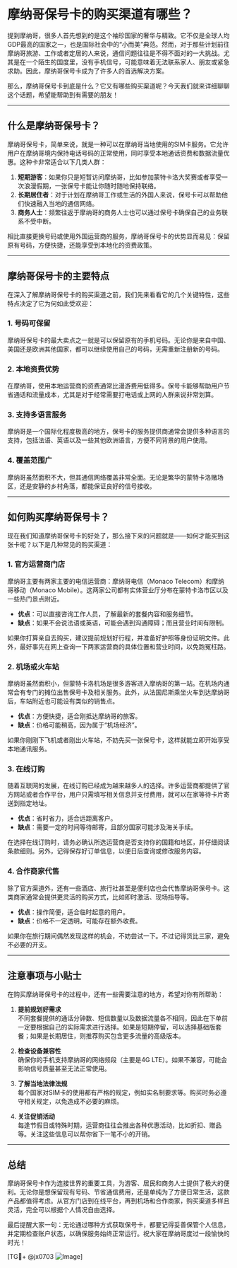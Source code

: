 # 摩纳哥保号卡的购买渠道有哪些？

提到摩纳哥，很多人首先想到的是这个袖珍国家的奢华与精致。它不仅是全球人均GDP最高的国家之一，也是国际社会中的“小而美”典范。然而，对于那些计划前往摩纳哥旅游、工作或者定居的人来说，通信问题往往是不得不面对的一大挑战。尤其是在一个陌生的国度里，没有手机信号，可能意味着无法联系家人、朋友或紧急求助。因此，摩纳哥保号卡成为了许多人的首选解决方案。

那么，摩纳哥保号卡到底是什么？它又有哪些购买渠道呢？今天我们就来详细聊聊这个话题，希望能帮助到有需要的朋友！

---

## 什么是摩纳哥保号卡？

摩纳哥保号卡，简单来说，就是一种可以在摩纳哥当地使用的SIM卡服务。它允许用户在摩纳哥境内保持电话号码的正常使用，同时享受本地通话资费和数据流量优惠。这种卡非常适合以下几类人群：

1. **短期游客**：如果你只是短暂访问摩纳哥，比如参加蒙特卡洛大奖赛或者享受一次浪漫假期，一张保号卡能让你随时随地保持联络。
2. **长期居住者**：对于计划在摩纳哥工作或生活的外国人来说，保号卡可以帮助他们快速融入当地的通信网络。
3. **商务人士**：频繁往返于摩纳哥的商务人士也可以通过保号卡确保自己的业务联系不受中断。

相比直接更换号码或使用外国运营商的服务，摩纳哥保号卡的优势显而易见：保留原有号码，方便快捷，还能享受到本地化的资费政策。

---

## 摩纳哥保号卡的主要特点

在深入了解摩纳哥保号卡的购买渠道之前，我们先来看看它的几个关键特性，这些特点决定了它为何如此受欢迎：

### 1. **号码可保留**
   摩纳哥保号卡的最大卖点之一就是可以保留原有的手机号码。无论你是来自中国、美国还是欧洲其他国家，都可以继续使用自己的号码，无需重新注册新的号码。

### 2. **本地资费优势**
   在摩纳哥，使用本地运营商的资费通常比漫游费用低得多。保号卡能够帮助用户节省通话和流量成本，尤其是对于经常需要打电话或上网的人群来说非常划算。

### 3. **支持多语言服务**
   摩纳哥是一个国际化程度极高的地方，保号卡的服务提供商通常会提供多种语言的支持，包括法语、英语以及一些其他欧洲语言，方便不同背景的用户使用。

### 4. **覆盖范围广**
   摩纳哥虽然面积不大，但其通信网络覆盖非常全面。无论是繁华的蒙特卡洛赌场区，还是安静的乡村角落，都能保证良好的信号接收。

---

## 如何购买摩纳哥保号卡？

现在我们知道摩纳哥保号卡的好处了，那么接下来的问题就是——如何才能买到这张卡呢？以下是几种常见的购买渠道：

### 1. **官方运营商门店**
   摩纳哥主要有两家主要的电信运营商：摩纳哥电信（Monaco Telecom）和摩纳哥移动（Monaco Mobile）。这两家公司都有实体营业厅分布在蒙特卡洛市区以及一些热门景点附近。

   - **优点**：可以直接咨询工作人员，了解最新的套餐内容和服务细节。
   - **缺点**：如果不会说法语或英语，可能会遇到沟通障碍；而且营业时间有限制。

   如果你打算亲自去购买，建议提前规划好行程，并准备好护照等身份证明文件。此外，最好事先在网上查询一下两家运营商的具体位置和营业时间，以免跑冤枉路。

### 2. **机场或火车站**
   摩纳哥虽然面积小，但蒙特卡洛机场是很多游客进入摩纳哥的第一站。在机场内通常会有专门的摊位出售保号卡及相关服务。此外，从法国尼斯乘坐火车到达摩纳哥后，车站附近也可能设有类似的销售点。

   - **优点**：方便快捷，适合刚抵达摩纳哥的旅客。
   - **缺点**：价格可能稍高，因为属于“机场经济”。

   如果你刚刚下飞机或者刚出火车站，不妨先买一张保号卡，这样就能立即开始享受本地通讯服务。

### 3. **在线订购**
   随着互联网的发展，在线订购已经成为越来越多人的选择。许多运营商都提供了官方网站或者合作平台，用户只需填写相关信息并支付费用，就可以在家等待卡片寄送到指定地址。

   - **优点**：省时省力，适合远距离客户。
   - **缺点**：需要一定的时间等待邮寄，且部分国家可能涉及海关手续。

   在选择在线订购时，请务必确认所选运营商是否支持你的国籍和地区，并仔细阅读条款细则。另外，记得保存好订单信息，以便日后查询或修改服务内容。

### 4. **合作商家代售**
   除了官方渠道外，还有一些酒店、旅行社甚至是便利店也会代售摩纳哥保号卡。这类商家通常会提供更灵活的购买方式，比如即时激活、现场指导等。

   - **优点**：操作简便，适合临时起意的用户。
   - **缺点**：价格不一定透明，可能存在额外收费。

   如果你在旅行期间偶然发现这样的机会，不妨尝试一下。不过记得货比三家，避免不必要的开支。

---

## 注意事项与小贴士

在购买摩纳哥保号卡的过程中，还有一些需要注意的地方，希望对你有所帮助：

1. **提前规划好需求**  
   不同套餐提供的通话分钟数、短信数量以及数据流量各不相同，因此在下单前一定要根据自己的实际需求进行选择。如果是短期停留，可以选择基础版套餐；如果是长期居住，则推荐购买包含更多流量的高级版本。

2. **检查设备兼容性**  
   确保你的手机支持摩纳哥的网络频段（主要是4G LTE）。如果不兼容，可能会影响信号质量甚至无法正常使用。

3. **了解当地法律法规**  
   每个国家对SIM卡的使用都有严格的规定，例如实名制要求等。购买时务必遵守相关规定，以免造成不必要的麻烦。

4. **关注促销活动**  
   每逢节假日或特殊时期，运营商往往会推出各种优惠活动，比如折扣、赠品等。关注这些信息可以帮你省下一笔不小的开销。

---

## 总结

摩纳哥保号卡作为连接世界的重要工具，为游客、居民和商务人士提供了极大的便利。无论你是想保留现有号码、节省通信费用，还是单纯为了方便日常生活，这款产品都值得考虑。从官方门店到在线平台，再到机场和合作商家，购买渠道多样且灵活，完全可以根据个人情况自由选择。

最后提醒大家一句：无论通过哪种方式获取保号卡，都要记得妥善保管个人信息，并定期检查账户状态，以确保服务始终正常运行。祝大家在摩纳哥度过一段愉快的时光！

[TG💪+ @jx0703 ![Image](https://github.com/user-attachments/assets/dbca1d08-cadb-493c-b0ec-ad6f7a83f270)]